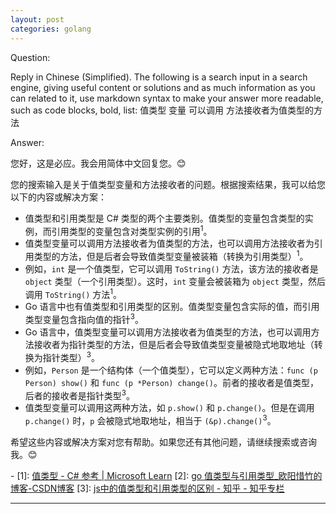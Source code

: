 ```yaml
---
layout: post
categories: golang
---
```

Question:

Reply in Chinese (Simplified).
The following is a search input in a search engine, giving useful content or solutions and as much information as you can related to it, use markdown syntax to make your answer more readable, such as code blocks, bold, list:
值类型 变量 可以调用 方法接收者为值类型的方法

Answer:

您好，这是必应。我会用简体中文回复您。😊

您的搜索输入是关于值类型变量和方法接收者的问题。根据搜索结果，我可以给您以下的内容或解决方案：

- 值类型和引用类型是 C# 类型的两个主要类别。值类型的变量包含类型的实例，而引用类型的变量包含对类型实例的引用<sup>1</sup>。
- 值类型变量可以调用方法接收者为值类型的方法，也可以调用方法接收者为引用类型的方法，但是后者会导致值类型变量被装箱（转换为引用类型）<sup>1</sup>。
- 例如，`int` 是一个值类型，它可以调用 `ToString()` 方法，该方法的接收者是 `object` 类型（一个引用类型）。这时，`int` 变量会被装箱为 `object` 类型，然后调用 `ToString()` 方法<sup>1</sup>。
- Go 语言中也有值类型和引用类型的区别。值类型变量包含实际的值，而引用类型变量包含指向值的指针<sup>3</sup>。
- Go 语言中，值类型变量可以调用方法接收者为值类型的方法，也可以调用方法接收者为指针类型的方法，但是后者会导致值类型变量被隐式地取地址（转换为指针类型）<sup>3</sup>。
- 例如，`Person` 是一个结构体（一个值类型），它可以定义两种方法：`func (p Person) show()` 和 `func (p *Person) change()`。前者的接收者是值类型，后者的接收者是指针类型<sup>3</sup>。
- 值类型变量可以调用这两种方法，如 `p.show()` 和 `p.change()`。但是在调用 `p.change()` 时，`p` 会被隐式地取地址，相当于 `(&p).change()`<sup>3</sup>。

希望这些内容或解决方案对您有帮助。如果您还有其他问题，请继续搜索或咨询我。😊

\-
\[1]: [值类型 - C# 参考 | Microsoft Learn](https://learn.microsoft.com/zh-cn/dotnet/csharp/language-reference/builtin-types/value-types)
\[2]: [go 值类型与引用类型_欧阳惜竹的博客-CSDN博客](https://blog.csdn.net/qq_37886086/article/details/115326358)
\[3]: [js中的值类型和引用类型的区别 - 知乎 - 知乎专栏](https://zhuanlan.zhihu.com/p/85697446)

<hr/>

